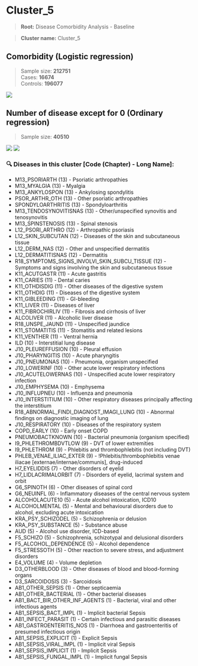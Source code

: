 # Cluster_5
    
> **Root:** Disease Comorbidity Analysis - Baseline

> **Cluster name:** Cluster_5  

## Comorbidity (Logistic regression)
> Sample size: **212751**  
> Cases: **16674**  
> Controls: **196077**
<img src="/Cluster/Figures/Baseline/LG/Cluster_5.png" />
<CsvTable src="/public/Cluster/Data/Baseline/LG/LG_Cluster_5.csv" label="🔍 View full results" />

## Number of disease except for 0 (Ordinary regression)
> Sample size: **40510**
<img src="/Cluster/Figures/Baseline/Histogram/Cluster_5_ba.png" />
<CsvTable src="/public/Cluster/Data/Baseline/Histogram/Cluster_5_ba.csv" label="🔍 View full results" />
        
<img src="/Cluster/Figures/Baseline/ORD/Cluster_5.png" />
<CsvTable src="/public/Cluster/Data/Baseline/ORD/ORD_Cluster_5.csv" label="🔍 View full results" />

### 🔍 Diseases in this cluster [Code (Chapter) - Long Name]:
- M13_PSORIARTH (13) - Psoriatic arthropathies
- M13_MYALGIA (13) - Myalgia
- M13_ANKYLOSPON (13) - Ankylosing spondylitis
- PSOR_ARTHR_OTH (13) - Other psoriatic arthropathies
- SPONDYLOARTHRITIS (13) - Spondyloarthritis
- M13_TENDOSYNOVITISNAS (13) - Other/unspecified synovitis and tenosynovitis
- M13_SPINSTENOSIS (13) - Spinal stenosis
- L12_PSORI_ARTHRO (12) - Arthropathic psoriasis
- L12_SKIN_SUBCUTAN (12) - Diseases of the skin and subcutaneous tissue
- L12_DERM_NAS (12) - Other and unspecified dermatitis
- L12_DERMATITISNAS (12) - Dermatitis
- R18_SYMPTOMS_SIGNS_INVOLVI_SKIN_SUBCU_TISSUE (12) - Symptoms and signs involving the skin and subcutaneous tissue
- K11_ACUTGASTR (11) - Acute gastritis
- K11_CARIES (11) - Dental caries
- K11_OTHDISDIG (11) - Other diseases of the digestive system
- K11_OTHDIG (11) - Diseases of the digestive system
- K11_GIBLEEDING (11) - GI-bleeding
- K11_LIVER (11) - Diseases of liver
- K11_FIBROCHIRLIV (11) - Fibrosis and cirrhosis of liver
- ALCOLIVER (11) - Alcoholic liver disease
- R18_UNSPE_JAUND (11) - Unspecified jaundice
- K11_STOMATITIS (11) - Stomatitis and related lesions
- K11_VENTHER (11) - Ventral hernia
- ILD (10) - Interstitial lung disease
- J10_PLEUREFFUSION (10) - Pleural effusion
- J10_PHARYNGITIS (10) - Acute pharyngitis
- J10_PNEUMONAS (10) - Pneumonia, organism unspecified
- J10_LOWERINF (10) - Other acute lower respiratory infections
- J10_ACUTELOWERNAS (10) - Unspecified acute lower respiratory infection
- J10_EMPHYSEMA (10) - Emphysema
- J10_INFLUPNEU (10) - Influenza and pneumonia
- J10_INTERSTITIUM (10) - Other respiratory diseases principally affecting the interstitium
- R18_ABNORMAL_FINDI_DIAGNOST_IMAGI_LUNG (10) - Abnormal findings on diagnostic imaging of lung
- J10_RESPIRATORY (10) - Diseases of the respiratory system
- COPD_EARLY (10) - Early onset COPD
- PNEUMOBACTKNOWN (10) - Bacterial pneumonia (organism specified)
- I9_PHLETHROMBDVTLOW (9) - DVT of lower extremities
- I9_PHLETHROM (9) - Phlebitis and thrombophlebitis (not including DVT)
- PHLEB_VENAE_ILIAC_EXTER (9) - !Phlebitis/thrombophlebitis venae iliacae [externae/internae/communis], drug-induced
- H7_EYELIDDIS (7) - Other disorders of eyelid
- H7_LIDLACRIMALORBIT (7) - Disorders of eyelid, lacrimal system and orbit
- G6_SPINOTH (6) - Other diseases of spinal cord
- G6_NEUINFL (6) - Inflammatory diseases of the central nervous system
- ALCOHOLACUTE10 (5) - Acute alcohol intoxication, ICD10
- ALCOHOLMENTAL (5) - Mental and behavioural disorders due to alcohol, excluding acute intoxication
- KRA_PSY_SCHIZODEL (5) - Schizophrenia or delusion
- KRA_PSY_SUBSTANCE (5) - Substance abuse
- AUD (5) - Alcohol use disorder, ICD-based
- F5_SCHIZO (5) - Schizophrenia, schizotypal and delusional disorders
- F5_ALCOHOL_DEPENDENCE (5) - Alcohol dependence
- F5_STRESSOTH (5) - Other reaction to severe stress, and adjustment disorders
- E4_VOLUME (4) - Volume depletion
- D3_OTHERBLOOD (3) - Other diseases of blood and blood-forming organs
- D3_SARCOIDOSIS (3) - Sarcoidosis
- AB1_OTHER_SEPSIS (1) - Other septicaemia
- AB1_OTHER_BACTERIAL (1) - Other bacterial diseases
- AB1_BACT_BIR_OTHER_INF_AGENTS (1) - Bacterial, viral and other infectious agents
- AB1_SEPSIS_BACT_IMPL (1) - Implicit bacterial Sepsis
- AB1_INFECT_PARASIT (1) - Certain infectious and parasitic diseases
- AB1_GASTROENTERITIS_NOS (1) - Diarrhoea and gastroenteritis of presumed infectious origin
- AB1_SEPSIS_EXPLICIT (1) - Explicit Sepsis
- AB1_SEPSIS_VIRAL_IMPL (1) - Implicit viral Sepsis
- AB1_SEPSIS_IMPLICIT (1) - Implicit Sepsis
- AB1_SEPSIS_FUNGAL_IMPL (1) - Implicit fungal Sepsis
